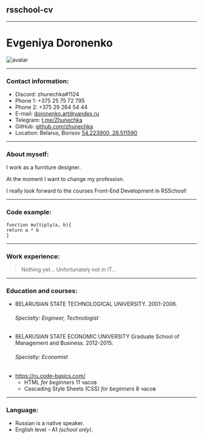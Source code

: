 ##  rsschool-cv
*********
# **Evgeniya Doronenko**
![avatar](https://scontent-waw1-1.xx.fbcdn.net/v/t1.6435-9/p206x206/61208845_10211638277233023_5851969094865125376_n.jpg?_nc_cat=109&ccb=1-5&_nc_sid=da31f3&_nc_ohc=IUJT0Wzx5sEAX8lvxL3&_nc_ht=scontent-waw1-1.xx&oh=00_AT_D6U2e6bAcglIKY-EiTnBO8_OJvrtsJkOJbhJ9Vnht-g&oe=61F2EB50)
*********
### Contact information:
* Discord:   zhunechka#1124
* Phone 1: +375 25 75 72 795
* Phone 2: +375 29 264 54 44
* E-mail: doronenko.art@yandex.ru
* Telegram:  [t.me/Zhunechka](адрес "@Zhunechka")
* GitHub:  [github.com/zhunechka](адрес "zhunechka")
* Location:  Belarus, Borisov [54.223900, 28.511590](адрес "Belarus, Borisov")
*********
### About myself:
I work as a furniture designer.

At the moment I want to change my profession.

I really look forward to the courses Front-End Development in RSSchool!
*********
###  Code example:
```
function multiply(a, b){
return a * b
}
```
*********
### Work experience:
> Nothing yet…   Unfortunately not in IT… 
*********
###  Education and courses:
* BELARUSIAN STATE TECHNOLOGICAL UNIVERSITY.  2001-2006.
  ###### *Specialty: Engineer, Technologist*
* BELARUSIAN STATE ECONOMIC UNIVERSITY  Graduate School of Management and Business.  2012-2015.
    ###### *Specialty: Economist*
* https://ru.code-basics.com/  
     + HTML *for beginners*  11 часов
     + Cascading Style Sheets (CSS)  *for beginners*  8 часов

*********
### Language:
* Russian is a native speaker.
* English level - A1 *(school only)*.
